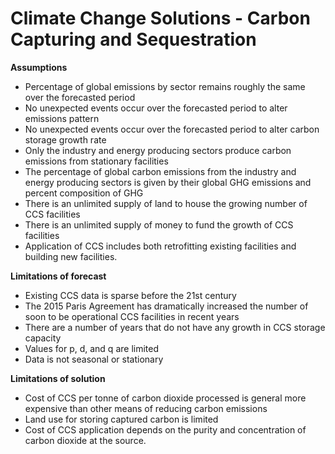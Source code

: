 # Climate Change Solutions - Carbon Capturing and Sequestration
<b> Assumptions </b>

- Percentage of global emissions by sector remains roughly the same over the forecasted period
- No unexpected events occur over the forecasted period to alter emissions pattern
- No unexpected events occur over the forecasted period to alter carbon storage growth rate
- Only the industry and energy producing sectors produce carbon emissions from stationary facilities
- The percentage of global carbon emissions from the industry and energy producing sectors is given by their global GHG emissions and percent composition of GHG
- There is an unlimited supply of land to house the growing number of CCS facilities
- There is an unlimited supply of money to fund the growth of CCS facilities
- Application of CCS includes both retrofitting existing facilities and building new facilities.

<b> Limitations of forecast </b>

- Existing CCS data is sparse before the 21st century
- The 2015 Paris Agreement has dramatically increased the number of soon to be operational CCS facilities in recent years
- There are a number of years that do not have any growth in CCS storage capacity
- Values for p, d, and q are limited
- Data is not seasonal or stationary

<b> Limitations of solution </b>

- Cost of CCS per tonne of carbon dioxide processed is general more expensive than other means of reducing carbon emissions
- Land use for storing captured carbon is limited
- Cost of CCS application depends on the purity and concentration of carbon dioxide at the source.
